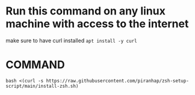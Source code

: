 # Run this command on any linux machine with access to the internet

make sure to have curl installed `apt install -y curl`


# COMMAND
```
bash <(curl -s https://raw.githubusercontent.com/piranhap/zsh-setup-script/main/install-zsh.sh)

```
